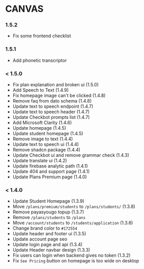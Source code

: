 # CANVAS

### 1.5.2

- Fix some frontend checklist

### 1.5.1
- Add phonetic transcriptor

### < 1.5.0

- Fix plan explanation and broken ui (1.5.0)
- Add Speech to Text (1.4.9)
- Fix homepage image can't be clicked (1.4.8)
- Remove faq from dato schema (1.4.8)
- Update text to speech endpoint (1.4.7)
- Update text to speech header (1.4.7)
- Update Checkbot prompts list (1.4.7)
- Add Microsoft Clarity (1.4.6)
- Update homepage (1.4.5)
- Update student homepage (1.4.5)
- Remove image to text (1.4.4)
- Update text to speech ui (1.4.4)
- Remove shadcn package (1.4.4)
- Update Checkbot ui and remove grammar check (1.4.3)
- Update translate ui (1.4.2)
- Update firebase analytic path (1.4.1)
- Update 404 and support page (1.4.1)
- Update Plans Premium page (1.4.0)

### < 1.4.0

- Update Student Homepage (1.3.9)
- Move `/plans/premium/students` to `/plans/students/` (1.3.8)
- Remove payasyougo topup (1.3.7)
- Remove `/plans/students` to `/plans`
- Move `/account/students` to `/students/application` (1.3.6)
- Change brand color to `#172554`
- Update header and footer ui (1.3.5)
- Update account page seo
- Update login page and api (1.3.4)
- Update Header navbar design (1.3.3)
- Fix users can login when backend gives no token (1.3.2)
- Fix `See Pricing` button on homepage is too wide on desktop
